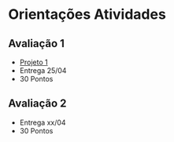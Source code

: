 # Orientações Atividades

## Avaliação 1
- [Projeto 1](01_ASOR.pdf)
- Entrega 25/04
- 30 Pontos 

## Avaliação 2
- Entrega xx/04
- 30 Pontos 
